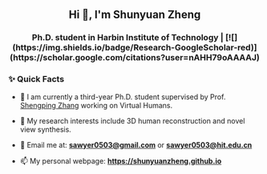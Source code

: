 <!--
**ShunyuanZheng/ShunyuanZheng** is a ✨ _special_ ✨ repository because its `README.md` (this file) appears on your GitHub profile.

Here are some ideas to get you started:

- 🔭 I’m currently working on ...
- 🌱 I’m currently learning ...
- 👯 I’m looking to collaborate on ...
- 🤔 I’m looking for help with ...
- 💬 Ask me about ...
- 📫 How to reach me: ...
- 😄 Pronouns: ...
- ⚡ Fun fact: ...
-->


<h2 align="center">Hi 👋, I'm Shunyuan Zheng </h2>
<h3 align="center">Ph.D. student in Harbin Institute of Technology | [![](https://img.shields.io/badge/Research-GoogleScholar-red)](https://scholar.google.com/citations?user=nAHH79oAAAAJ)</h3>

### ✨ Quick Facts
- 🤗 I am currently a third-year Ph.D. student supervised by Prof. [Shengping Zhang](https://homepage.hit.edu.cn/zhangshengping) working on Virtual Humans.

- 👀 My research interests include 3D human reconstruction and novel view synthesis.

- 📧 Email me at: **sawyer0503@gmail.com** or **sawyer0503@hit.edu.cn**

- 📫 My personal webpage: **https://shunyuanzheng.github.io**
